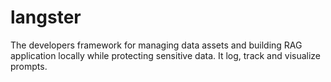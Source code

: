 # langster
The developers framework for managing data assets and building RAG application locally while protecting sensitive data. It log, track and visualize prompts.
